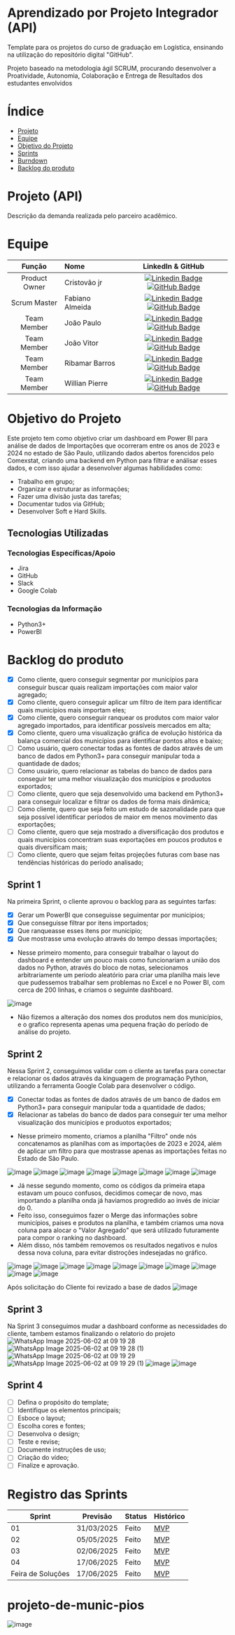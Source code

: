 # Aprendizado por Projeto Integrador (API)

Template para os projetos do curso de graduação em Logística, ensinando na utilização do repositório digital "GitHub". 

Projeto baseado na metodologia ágil SCRUM, procurando desenvolver a Proatividade, Autonomia, Colaboração e Entrega de Resultados dos estudantes envolvidos 

# Índice
* [Projeto](#projeto-template)
* [Equipe](#equipe)
* [Objetivo do Projeto](#objetivo-do-projeto)
* [Sprints](#Sprints)
* [Burndown](#Burndown)
* [Backlog do produto](#Backlog-do-produto)

# Projeto (API) 
Descrição da demanda realizada pelo parceiro acadêmico.

# Equipe
|    Função     | Nome                                  |                                                                                                                                                      LinkedIn & GitHub                                                                                                                                                      |
| :-----------: | :------------------------------------ | :-------------------------------------------------------------------------------------------------------------------------------------------------------------------------------------------------------------------------------------------------------------------------------------------------------------------------: |
| Product Owner |   Cristovão jr    |     [![Linkedin Badge](https://img.shields.io/badge/Linkedin-blue?style=flat-square&logo=Linkedin&logoColor=white)](https://www.linkedin.com/in/joaomarcosoliveiraa) [![GitHub Badge](https://img.shields.io/badge/GitHub-111217?style=flat-square&logo=github&logoColor=white)](https://github.com/JoaoM-py)              |
| Scrum Master  | Fabiano Almeida |      [![Linkedin Badge](https://img.shields.io/badge/Linkedin-blue?style=flat-square&logo=Linkedin&logoColor=white)](https://www.linkedin.com/in/mariagabrielareis/) [![GitHub Badge](https://img.shields.io/badge/GitHub-111217?style=flat-square&logo=github&logoColor=white)](https://github.com/MariaGabrielaReis)     |
| Team Member   | João Paulo             |         [![Linkedin Badge](https://img.shields.io/badge/Linkedin-blue?style=flat-square&logo=Linkedin&logoColor=white)](https://www.linkedin.com/in/antonio-nepomuceno-04943720a/) [![GitHub Badge](https://img.shields.io/badge/GitHub-111217?style=flat-square&logo=github&logoColor=white)](https://github.com/Nepoun)        |
|  Team Member  | João Vitor               |         [![Linkedin Badge](https://img.shields.io/badge/Linkedin-blue?style=flat-square&logo=Linkedin&logoColor=white)](https://www.linkedin.com/in/caio-vitor-c1/) [![GitHub Badge](https://img.shields.io/badge/GitHub-111217?style=flat-square&logo=github&logoColor=white)](https://github.com/CaioVitorDias1)        |
|  Team Member  | Ribamar  Barros              |   [![Linkedin Badge](https://img.shields.io/badge/Linkedin-blue?style=flat-square&logo=Linkedin&logoColor=white)](https://www.linkedin.com/in/gabriel-camargo-915452196/) [![GitHub Badge](https://img.shields.io/badge/GitHub-111217?style=flat-square&logo=github&logoColor=white)](https://github.com/GabrielCamargoL)   |
|  Team Member  | Willian Pierre     |           [![Linkedin Badge](https://img.shields.io/badge/Linkedin-blue?style=flat-square&logo=Linkedin&logoColor=white)](https://www.linkedin.com/in/gioliveirass) [![GitHub Badge](https://img.shields.io/badge/GitHub-111217?style=flat-square&logo=github&logoColor=white)](https://github.com/gioliveirass)          |

# Objetivo do Projeto
Este projeto tem como objetivo criar um dashboard em Power BI para análise de dados de Importações que ocorreram entre os anos de 2023 e 2024 no estado de São Paulo, utilizando dados abertos forencidos pelo Comexstat, criando uma backend em Python para filtrar e análisar esses dados, e com isso ajudar a desenvolver algumas habilidades como:  

* Trabalho em grupo;
* Organizar e estruturar as informações;
* Fazer uma divisão justa das tarefas;
* Documentar tudos via GitHub;
* Desenvolver Soft e Hard Skills.

## Tecnologias Utilizadas

 ### Tecnologias Específicas/Apoio
 - Jira
 - GitHub
 - Slack
 - Google Colab
  
 ### Tecnologias da Informação
 - Python3+
 - PowerBI

  

# Backlog do produto
- [x] Como cliente, quero conseguir segmentar por municípios para conseguir buscar quais realizam importações com maior valor agregado;
- [x] Como cliente, quero conseguir aplicar um filtro de item para identificar quais municípios mais importam eles;
- [x] Como cliente, quero conseguir ranquear os produtos com maior valor agregado importados, para identificar possíveis mercados em alta;
- [x] Como cliente, quero uma visualização gráfica de evolução histórica da balança comercial dos municípios para identificar pontos altos e baixo;
- [ ] Como usuário, quero conectar todas as fontes de dados através de um banco de dados em Python3+ para conseguir manipular toda a quantidade de dados;
- [ ] Como usuário, quero relacionar as tabelas do banco de dados para conseguir ter uma melhor visualização dos municípios e produotos exportados;
- [ ] Como cliente, quero que seja desenvolvido uma backend em Python3+ para conseguir localizar e filtrar os dados de forma mais dinâmica;
- [ ] Como cliente, quero que seja feito um estudo de sazonalidade para que seja possível identificar períodos de maior em menos movimento das exportações;
- [ ] Como cliente, quero que seja mostrado a diversificação dos produtos e quais municípios concentram suas exportações em poucos produtos e quais diversificam mais;
- [ ] Como cliente, quero que sejam feitas projeções futuras com base nas tendências históricas do período analisado;

## Sprint 1
Na primeira Sprint, o cliente aprovou o backlog para as seguintes tarfas:
- [x] Gerar um PowerBI que conseguisse seguimentar por municipios;
- [x] Que conseguisse filtrar por itens importados;
- [x] Que ranqueasse esses itens por municipio;
- [x] Que mostrasse uma evolução através do tempo dessas importações;

- Nesse primeiro momento, para conseguir trabalhar o layout do dashboard e entender um pouco mais como funcionariam a união dos dados no Python, através do bloco de notas, selecionamos arbitrariamente um período aleatório para criar uma planilha mais leve que pudessemos trabalhar sem problemas no Excel e no Power BI, com cerca de 200 linhas, e criamos o seguinte dashboard.

![image](https://github.com/user-attachments/assets/42bbbcba-c6f5-4022-a743-f09c66991114)

- Não fizemos a alteração dos nomes dos produtos nem dos municípios, e o grafico representa apenas uma pequena fração do período de análise do projeto.


## Sprint 2
Nessa Sprint 2, conseguimos validar com o cliente as tarefas para conectar e relacionar os dados através da kinguagem de programação Python, utilizando a ferramenta Google Colab para desenvolver o código.
- [x] Conectar todas as fontes de dados através de um banco de dados em Python3+ para conseguir manipular toda a quantidade de dados;
- [x] Relacionar as tabelas do banco de dados para conseguir ter uma melhor visualização dos municípios e produotos exportados;

- Nesse primeiro momento, criamos a planilha "Filtro" onde nós concatenamos as planilhas com as importações de 2023 e 2024, além de aplicar um filtro para que mostrasse apenas as importações feitas no Estado de São Paulo.

![image](https://github.com/user-attachments/assets/30370806-498a-46f5-abaa-d380e443944f)
![image](https://github.com/user-attachments/assets/6faa1c88-240f-4c4f-8d85-03dcc0ffe104)
![image](https://github.com/user-attachments/assets/15a118cb-3280-45ff-9cd6-4dfeea22c310)
![image](https://github.com/user-attachments/assets/a1cad5fd-e5e5-477f-a8b9-61e0df764de7)
![image](https://github.com/user-attachments/assets/5967e6ec-c044-49fc-b50b-703a96a4cbd3)
![image](https://github.com/user-attachments/assets/c68c47e6-9b75-40c8-b710-aba9063de9b6)
![image](https://github.com/user-attachments/assets/3f3ec7bd-7e85-4801-baa8-05a6a9d9464f)
![image](https://github.com/user-attachments/assets/a7e00f1a-fc98-4a53-bb52-1f113874b901)

- Já nesse segundo momento, como os códigos da primeira etapa estavam um pouco confusos, decidimos começar de novo, mas importando a planilha onda já haviamos progredido ao invés de iniciar do 0.
- Feito isso, conseguimos fazer o Merge das informações sobre municípios, paises e produtos na planilha, e também criamos uma nova coluna para alocar o "Valor Agregado" que será utilizado futuramente para compor o ranking no dashboard.
- Além disso, nós também removemos os resultados negativos e nulos dessa nova coluna, para evitar distroções indesejadas no gráfico.

![image](https://github.com/user-attachments/assets/1b62b7fe-1b8c-4df1-8757-65c7b4fe8b39)
![image](https://github.com/user-attachments/assets/4352d59f-a193-43c9-b8b6-bf421b89c034)
![image](https://github.com/user-attachments/assets/ffce2661-447f-4287-920f-f84f5822dbd3)
![image](https://github.com/user-attachments/assets/242385cf-5800-4b5e-a9b4-92de58285008)
![image](https://github.com/user-attachments/assets/0f46ca1a-ef2b-466e-be70-0ca1bf255a90)
![image](https://github.com/user-attachments/assets/43ffea9f-163f-43ad-b160-5438b32d8fe0)
![image](https://github.com/user-attachments/assets/917dc8eb-48d2-4a68-b789-b61223a550dc)
![image](https://github.com/user-attachments/assets/15c7c741-910f-4f63-8266-4724af4ef0fb)
![image](https://github.com/user-attachments/assets/7b027a43-7b39-43db-8dbc-1630fd04193b)
![image](https://github.com/user-attachments/assets/eaac2bba-c35c-4dd4-b8d9-98a8570c0231)

Após solicitação do Cliente foi revizado a base de dados
![image](https://github.com/user-attachments/assets/b238b8c3-6980-46cc-ac10-7e6e1015f06c) 

## Sprint 3
Na Sprint 3 conseguimos mudar a dashboard conforme as necessidades do cliente, tambem estamos finalizando o relatorio do projeto 
![WhatsApp Image 2025-06-02 at 09 19 28](https://github.com/user-attachments/assets/2cc64b57-65b1-4578-8586-ddc3b7c9f28e)
![WhatsApp Image 2025-06-02 at 09 19 28 (1)](https://github.com/user-attachments/assets/e0e816b1-d937-473c-981f-70fb9f213b3c)
![WhatsApp Image 2025-06-02 at 09 19 29](https://github.com/user-attachments/assets/30d02f97-16c8-48ad-8280-bbc72364d5e9)
![WhatsApp Image 2025-06-02 at 09 19 29 (1)](https://github.com/user-attachments/assets/89e838f0-f501-4e4d-98f5-3a3dea8fd1b8)
![image](https://github.com/user-attachments/assets/74badd57-8ea7-42b7-b6b8-251475a2e497)
![image](https://github.com/user-attachments/assets/fb3661bf-a9f1-4955-aa0a-cda9249fe62e)

## Sprint 4
- [ ] Defina o propósito do template;
- [ ] Identifique os elementos principais;
- [ ] Esboce o layout;
- [ ] Escolha cores e fontes;
- [ ] Desenvolva o design;
- [ ] Teste e revise;
- [ ] Documente instruções de uso;
- [ ] Criação do vídeo;
- [ ] Finalize e aprovação.

# Registro das Sprints

Sprint | Previsão | Status| Histórico|
|------|--------|------|--------|
|01 | 31/03/2025 | Feito | [MVP](https://) | 
|02|  05/05/2025| Feito|[MVP](https://) | 
|03| 02/06/2025 | Feito|[MVP](https://) | 
|04| 17/06/2025 | Feito|[MVP](https://)  | 
|Feira de Soluções|17/06/2025 |Feito |[MVP](https://) | 
# projeto-de-munic-pios

![image](https://github.com/user-attachments/assets/add2936f-fc6e-4b39-803a-2411534d17b0)
